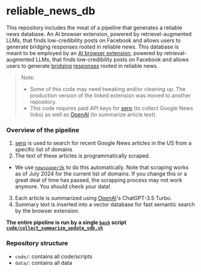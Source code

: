 # reliable_news_db

This repository includes the meat of a pipeline that generates a reliable news database.
An AI browser extension, powered by retrievel-augmented LLMs, that finds low-credibility posts on Facebook and allows users to generate bridging responses rooted in reliable news.
This database is meant to be employed by an [AI browser extension](https://chromewebstore.google.com/detail/facebook-browser-extensio/edpggeojlpegninogebnekncniolbahm), powered by retrieval-augmented LLMs, that finds low-credibility posts on Facebook and allows users to generate [bridging](https://bridging.systems/) [responses](https://www.pnas.org/doi/abs/10.1073/pnas.2311627120) rooted in reliable news.

> Note:
> - Some of this code may need tweaking and/or cleaning up. The production version of the linked extension was moved to another repository.
> - This code requires paid API keys for [serp](https://serpapi.com/) (to collect Google News links) as well as [OpenAI](https://openai.com/) (to summarize article text).

### Overview of the pipeline
1. [serp](https://serpapi.com/) is used to search for recent Google News articles in the US from a specific list of domains
2. The text of these articles is programmatically scraped.
  - We use [`newspaper3k`](https://newspaper.readthedocs.io/en/latest/) to do this automatically. Note that scraping works as of July 2024 for the current list of domains. If you change this or a great deal of time has passed, the scrapping process may not work anymore. You should check your data!
3. Each article is summarized using [OpenAI](https://openai.com/)'s ChatGPT-3.5 Turbo.
4. Summary text is inserted into a vector database for fast semantic search by the browser extension. 

**The entire pipeline is run by a single [`bash`](https://www.gnu.org/software/bash/) script [`code/collect_summarize_update_vdb.sh`](https://github.com/mr-devs/reliable_news_db/blob/main/code/collect_summarize_update_vdb.sh)**

### Repository structure
- `code/`: contains all code/scripts
- `data/`: contains all data


